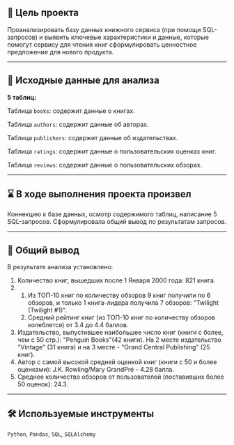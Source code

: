 ## 🎯 Цель проекта
Проанализировать базу данных книжного сервиса (при помощи SQL-запросов) и выявить ключевые характеристики и данные, которые помогут сервису для чтения книг сформулировать  ценностное предложение для нового продукта.
<hr>

## 📂 Исходные данные для анализа
**5 таблиц:**

Таблица `books`: содержит данные о книгах.

Таблица `authors`: содержит данные об авторах.

Таблица `publishers`: содержит данные об издательствах.

Таблица `ratings`: содержит данные о пользовательских оценках книг.

Таблица `reviews`: содержит данные о пользовательских обзорах.
<hr>

## ⌛ В ходе выполнения проекта произвел
Коннекцию к базе данных, осмотр содержимого таблиц, написание 5 SQL-запросов. Сформулировала общий вывод по результатам запросов.
<hr>

## 📃 Общий вывод
В результате анализа установлено:
1. Количество книг, вышедших после 1 Января 2000 года: 821 книга.
2. 1) Из ТОП-10 книг по количеству обзоров 9 книг получили по 6 обзоров, и только 1 книга-лидера получила 7 обзоров: "Twilight (Twilight #1)".
   2) Средний рейтинг книг (из ТОП-10 книг по количеству обзоров колеблется) от 3.4 до 4.4 баллов.
3. Издательство, выпустившее наибольшее число книг (книги с более, чем с 50 стр.): "Penguin Books"(42 книги).
    На 2 месте издательство "Vintage" (31 книга) и на 3 месте - "Grand Central Publishing" (25 книг).
4. Автор с самой высокой средней оценкой книг (книги с 50 и более оценками): J.K. Rowling/Mary GrandPré - 4.28 балла.
5. Среднее количество обзоров от пользователей (поставивших более 50 оценок): 24.3.
<hr>

## 🛠️ Используемые инструменты
`Python`, `Pandas`, `SQL`, `SQLAlchemy`
